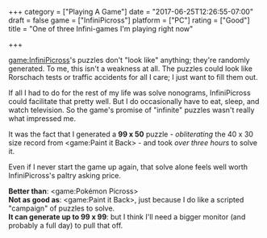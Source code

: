 +++
category = ["Playing A Game"]
date = "2017-06-25T12:26:55-07:00"
draft = false
game = ["InfiniPicross"]
platform = ["PC"]
rating = ["Good"]
title = "One of three Infini-games I'm playing right now"

+++

<game:InfiniPicross>'s puzzles don't "look like" anything; they're randomly generated.  To me, this isn't a weakness at all.  The puzzles could look like Rorschach tests or traffic accidents for all I care; I just want to fill them out.

If all I had to do for the rest of my life was solve nonograms, InfiniPicross could facilitate that pretty well.  But I do occasionally have to eat, sleep, and watch television.  So the game's promise of "infinite" puzzles wasn't really what impressed me.

It was the fact that I generated a <b>99 x 50</b> puzzle - <i>obliterating</i> the 40 x 30 size record from <game:Paint it Back> - and took <i>over three hours</i> to solve it.

Even if I never start the game up again, that solve alone feels well worth InfiniPicross's paltry asking price.

<b>Better than</b>: <game:Pokémon Picross>  
<b>Not as good as</b>: <game:Paint it Back>, just because I do like a scripted "campaign" of puzzles to solve.  
<b>It can generate up to 99 x 99</b>: but I think I'll need a bigger monitor (and probably a full day) to pull that off.
